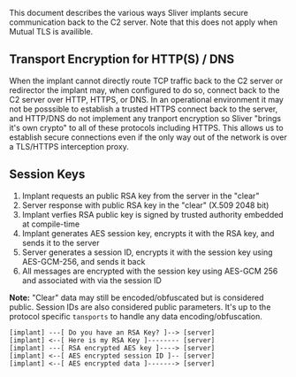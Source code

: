 This document describes the various ways Sliver implants secure communication back to the C2 server. Note that this does not apply when Mutual TLS is availible.

## Transport Encryption for HTTP(S) / DNS

When the implant cannot directly route TCP traffic back to the C2 server or redirector the implant may, when configured to do so, connect back to the C2 server over HTTP, HTTPS, or DNS. In an operational environment it may not be posssible to establish a trusted HTTPS connect back to the server, and HTTP/DNS do not implement any tranport encryption so Sliver "brings it's own crypto" to all of these protocols including HTTPS. This allows us to establish secure connections even if the only way out of the network is over a TLS/HTTPS interception proxy.

## Session Keys

1. Implant requests an public RSA key from the server in the "clear"
2. Server response with public RSA key in the "clear" (X.509 2048 bit)
3. Implant verfies RSA public key is signed by trusted authority embedded at compile-time
4. Implant generates AES session key, encrypts it with the RSA key, and sends it to the server
5. Server generates a session ID, encrypts it with the session key using AES-GCM-256, and sends it back
6. All messages are encrypted with the session key using AES-GCM 256 and associated with via the session ID

__Note:__ "Clear" data may still be encoded/obfuscated but is considered public. Session IDs are also considered public parameters. It's up to the protocol specific `tansports` to handle any data encoding/obfuscation.

```
[implant] ---[ Do you have an RSA Key? ]--> [server]
[implant] <--[ Here is my RSA Key ]-------- [server]
[implant] ---[ RSA encrypted AES key ]----> [server]
[implant] <--[ AES encrypted session ID ]-- [server]
[implant] <--[ AES encrypted data ]-------> [server]
```